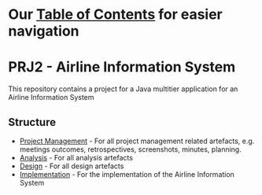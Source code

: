 # Our [Table of Contents](TableOfContents.md) for easier navigation

# PRJ2 - Airline Information System

This repository contains a project for a Java multitier application for an Airline Information System

## Structure

- [Project Management](/project-management) - For all project management related artefacts, e.g. meetings outcomes,
  retrospectives, screenshots, minutes, planning.
- [Analysis](/analysis) - For all analysis artefacts
- [Design](/design) - For all design artefacts
- [Implementation](/implementation) - For the implementation of the Airline Information System

